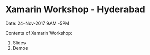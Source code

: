 # Xamarin Workshop - Hyderabad
Date: 24-Nov-2017 9AM -5PM


Contents of Xamarin Workshop:

1. Slides
2. Demos
